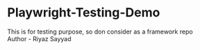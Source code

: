 # Playwright-Testing-Demo
This is for testing purpose, so don consider as a framework repo
<br>
Author - Riyaz Sayyad
